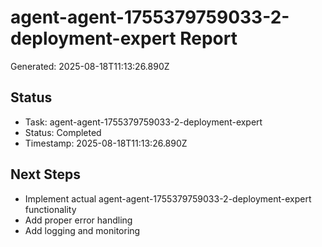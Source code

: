 # agent-agent-1755379759033-2-deployment-expert Report

Generated: 2025-08-18T11:13:26.890Z

## Status
- Task: agent-agent-1755379759033-2-deployment-expert
- Status: Completed
- Timestamp: 2025-08-18T11:13:26.890Z

## Next Steps
- Implement actual agent-agent-1755379759033-2-deployment-expert functionality
- Add proper error handling
- Add logging and monitoring

